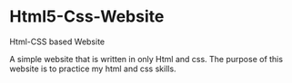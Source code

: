 # Html5-Css-Website
Html-CSS based Website

A simple website that is written in only Html and css. The purpose of this website is to practice my html and css skills. 
